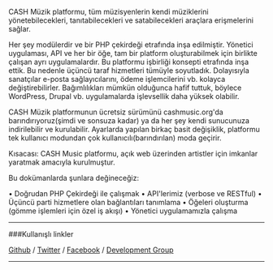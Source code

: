 CASH Müzik platformu, tüm müzisyenlerin kendi müziklerini yönetebilecekleri, tanıtabilecekleri ve satabilecekleri araçlara erişmelerini sağlar.

Her şey modülerdir ve bir PHP çekirdeği etrafında inşa edilmiştir. Yönetici uygulaması, API ve her bir öğe, tam bir platform oluşturabilmek için birlikte çalışan ayrı uygulamalardır. Bu platformu işbirliği konsepti etrafında inşa ettik. Bu nedenle üçüncü taraf hizmetleri tümüyle soyutladık. Dolayısıyla sanatçılar e-posta sağlayıcılarını, ödeme işlemcilerini vb. kolayca değiştirebilirler. Bağımlılıkları mümkün olduğunca hafif tuttuk, böylece WordPress, Drupal vb. uygulamalarda işlevsellik daha yüksek olabilir.

CASH Müzik platformunun ücretsiz sürümünü cashmusic.org'da barındırıyoruz(şimdi ve sonsuza kadar) ya da her şey kendi sunucunuza indirilebilir ve kurulabilir. Ayarlarda yapılan birkaç basit değişiklik, platformu tek kullanıcı modundan çok kullanıcılı(barındırılan) moda geçirir.

Kısacası: CASH Music platformu, açık web üzerinden artistler için imkanlar yaratmak amacıyla kurulmuştur.

Bu dokümanlarda şunlara değineceğiz:

• Doğrudan PHP Çekirdeği ile çalışmak 
• API'lerimiz (verbose ve RESTful) 
• Üçüncü parti hizmetlere olan bağlantıları tanımlama 
• Öğeleri oluşturma (gömme işlemleri için özel iş akışı) 
• Yönetici uygulamamızla çalışma

------------------------------

###Kullanışlı linkler

<a href="http://github.com/cashmusic" class="button">Github</a> /
<a href="http://twitter.com/cashmusic" class="button">Twitter</a> /
<a href="http://www.facebook.com/cashmusic.org" class="button">Facebook</a> /
<a href="https://groups.google.com/d/forum/cash-build" class="button">Development Group</a>

------------------------------
